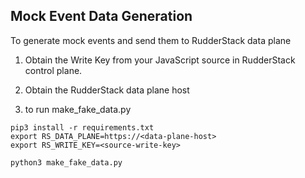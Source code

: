 
## Mock Event Data Generation

To generate mock events and send them to RudderStack data plane

1. Obtain the Write Key from your JavaScript source in RudderStack control plane.

2. Obtain the RudderStack data plane host

3. to run make_fake_data.py
```
pip3 install -r requirements.txt
export RS_DATA_PLANE=https://<data-plane-host>
export RS_WRITE_KEY=<source-write-key>

python3 make_fake_data.py
```
